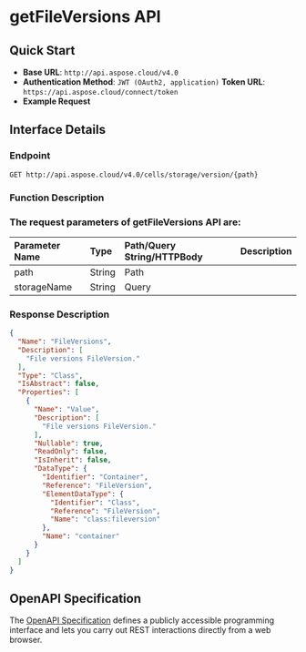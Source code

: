 # **getFileVersions API**

 

## **Quick Start**

- **Base URL**: `http://api.aspose.cloud/v4.0`
- **Authentication Method**: `JWT (OAuth2, application)`  **Token URL**: `https://api.aspose.cloud/connect/token`
- **Example Request** 
<script src="https://gist.github.com/aspose-cells-cloud-gists/8a5b324fdf3e574dbd747c1a1e24b05d.js?file=Example30_GetFileVersions.cs"></script>

## **Interface Details**

### **Endpoint** 

```
GET http://api.aspose.cloud/v4.0/cells/storage/version/{path}
```

### **Function Description**

### The request parameters of **getFileVersions** API are: 

| Parameter Name | Type | Path/Query String/HTTPBody | Description | 
| :- | :- | :- |:- | 
|path|String|Path||
|storageName|String|Query||


### **Response Description**
```json
{
  "Name": "FileVersions",
  "Description": [
    "File versions FileVersion."
  ],
  "Type": "Class",
  "IsAbstract": false,
  "Properties": [
    {
      "Name": "Value",
      "Description": [
        "File versions FileVersion."
      ],
      "Nullable": true,
      "ReadOnly": false,
      "IsInherit": false,
      "DataType": {
        "Identifier": "Container",
        "Reference": "FileVersion",
        "ElementDataType": {
          "Identifier": "Class",
          "Reference": "FileVersion",
          "Name": "class:fileversion"
        },
        "Name": "container"
      }
    }
  ]
}
```

## OpenAPI Specification

The [OpenAPI Specification](https://reference.aspose.cloud/cells/#/StorageController/GetFileVersions) defines a publicly accessible programming interface and lets you carry out REST interactions directly from a web browser.

